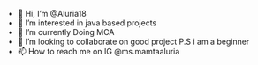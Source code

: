 - 👋 Hi, I’m @Aluria18
- 👀 I’m interested in java based projects
- 🌱 I’m currently Doing MCA
- 💞️ I’m looking to collaborate on good project P.S i am a beginner
- 📫 How to reach me on IG @ms.mamtaaluria
